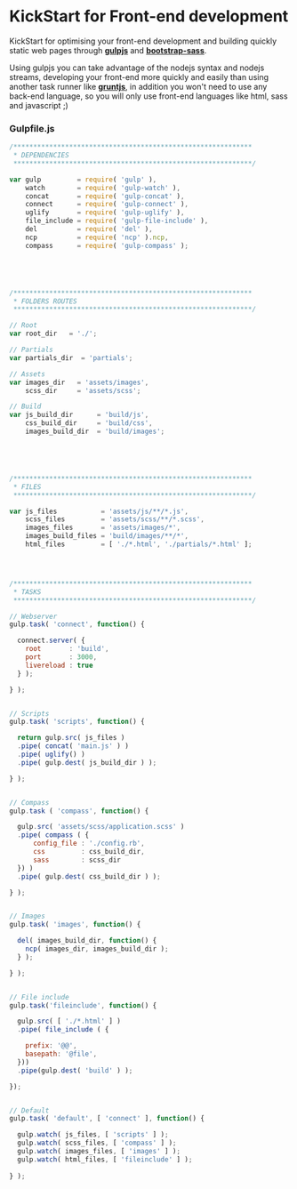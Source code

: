 # KickStart for Front-end development

KickStart for optimising your front-end development and building quickly static web pages through [**gulpjs**](http://gulpjs.com/) and [**bootstrap-sass**](https://github.com/twbs/bootstrap-sass).

Using gulpjs you can take advantage of the nodejs syntax and nodejs streams, developing your front-end more quickly and easily than using another task runner like [**gruntjs**](http://gruntjs.com/), in addition you won't need to use any back-end language, so you will only use front-end languages like html, sass and javascript ;)

### Gulpfile.js
```javascript
/************************************************************
 * DEPENDENCIES
 ************************************************************/

var gulp         = require( 'gulp' ),
    watch        = require( 'gulp-watch' ),
    concat       = require( 'gulp-concat' ),
    connect      = require( 'gulp-connect' ),
    uglify       = require( 'gulp-uglify' ),
    file_include = require( 'gulp-file-include' ),
    del          = require( 'del' ),
    ncp          = require( 'ncp' ).ncp,
    compass      = require( 'gulp-compass' );





/************************************************************
 * FOLDERS ROUTES
 ************************************************************/

// Root
var root_dir   = './';

// Partials
var partials_dir  = 'partials';

// Assets
var images_dir   = 'assets/images',
    scss_dir     = 'assets/scss';

// Build
var js_build_dir      = 'build/js',
    css_build_dir     = 'build/css',
    images_build_dir  = 'build/images';





/************************************************************
 * FILES
 ************************************************************/

var js_files           = 'assets/js/**/*.js',
    scss_files         = 'assets/scss/**/*.scss',
    images_files       = 'assets/images/*',
    images_build_files = 'build/images/**/*',
    html_files         = [ './*.html', './partials/*.html' ];




/************************************************************
 * TASKS
 ************************************************************/

// Webserver 
gulp.task( 'connect', function() {

  connect.server( {
    root       : 'build',
    port       : 3000,
    livereload : true
  } );

} );


// Scripts
gulp.task( 'scripts', function() {

  return gulp.src( js_files )
  .pipe( concat( 'main.js' ) )
  .pipe( uglify() )
  .pipe( gulp.dest( js_build_dir ) );

} );


// Compass
gulp.task ( 'compass', function() {

  gulp.src( 'assets/scss/application.scss' )
  .pipe( compass ( { 
      config_file : './config.rb',
      css         : css_build_dir,
      sass        : scss_dir
  }) )
  .pipe( gulp.dest( css_build_dir ) );

} );


// Images 
gulp.task( 'images', function() { 

  del( images_build_dir, function() {
    ncp( images_dir, images_build_dir );
  } );

} );


// File include
gulp.task('fileinclude', function() {

  gulp.src( [ './*.html' ] )
  .pipe( file_include ( {

    prefix: '@@',
    basepath: '@file',
  }))
  .pipe(gulp.dest( 'build' ) );

});


// Default
gulp.task( 'default', [ 'connect' ], function() {

  gulp.watch( js_files, [ 'scripts' ] );
  gulp.watch( scss_files, [ 'compass' ] );
  gulp.watch( images_files, [ 'images' ] );
  gulp.watch( html_files, [ 'fileinclude' ] );
  
} );
```

